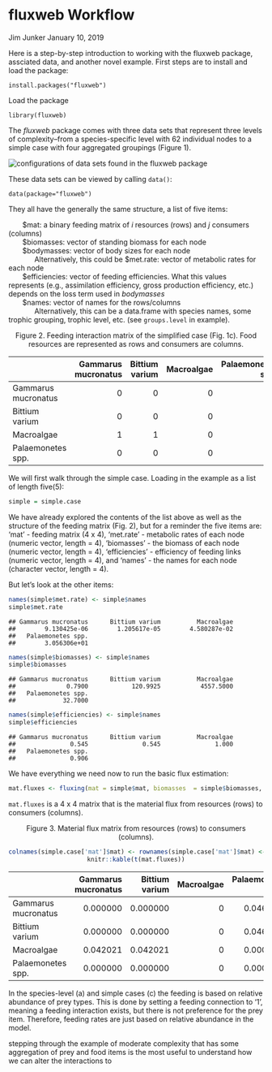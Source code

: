 fluxweb Workflow
================
Jim Junker
January 10, 2019

Here is a step-by-step introduction to working with the fluxweb package,
assciated data, and another novel example. First steps are to install
and load the package:

`install.packages("fluxweb")`

Load the package

`library(fluxweb)`

The *fluxweb* package comes with three data sets that represent three
levels of complexity–from a species-specific level with 62 individual
nodes to a simple case with four aggregated groupings (Figure 1).

![configurations of data sets found in the fluxweb
package](C:/Users/Junker/Documents/Projects/fluxweb_exploratory/README-files/Gauzens-et-al-2017_fig-1.png)

These data sets can be viewed by calling `data()`:

`data(package="fluxweb")`

They all have the generally the same structure, a list of five items:

       $mat: a binary feeding matrix of *i* resources (rows) and *j*
consumers (columns)  
       $biomasses: vector of standing biomass for each node  
       $bodymasses: vector of body sizes for each node  
             Alternatively, this could be $met.rate: vector of metabolic
rates for each node  
       $efficiencies: vector of feeding efficiencies. What this values
represents (e.g., assimilation efficiency, gross production efficiency,
etc.) depends on the loss term used in *bodymasses*  
       $names: vector of names for the rows/columns  
             Alternatively, this can be a data.frame with species names,
some trophic grouping, trophic level, etc. (see `groups.level` in
example).

<center>

Figure 2. Feeding interaction matrix of the simplified case (Fig. 1c).
Food resources are represented as rows and consumers are
columns.

|                     | Gammarus mucronatus | Bittium varium | Macroalgae | Palaemonetes spp. |
| ------------------- | ------------------: | -------------: | ---------: | ----------------: |
| Gammarus mucronatus |                   0 |              0 |          0 |                 1 |
| Bittium varium      |                   0 |              0 |          0 |                 1 |
| Macroalgae          |                   1 |              1 |          0 |                 0 |
| Palaemonetes spp.   |                   0 |              0 |          0 |                 0 |

</center>

We will first walk through the simple case. Loading in the example as a
list of length five(5):

``` r
simple = simple.case
```

We have already explored the contents of the list above as well as the
structure of the feeding matrix (Fig. 2), but for a reminder the five
items are: ‘mat’ - feeding matrix (4 x 4), ‘met.rate’ - metabolic rates
of each node (numeric vector, length = 4), ‘biomasses’ - the biomass of
each node (numeric vector, length = 4), ‘efficiencies’ - efficiency of
feeding links (numeric vector, length = 4), and ‘names’ - the names for
each node (character vector, length = 4).

But let’s look at the other items:

``` r
names(simple$met.rate) <- simple$names
simple$met.rate
```

    ## Gammarus mucronatus      Bittium varium          Macroalgae 
    ##        9.130425e-06        1.205617e-05        4.580287e-02 
    ##   Palaemonetes spp. 
    ##        3.056306e+01

``` r
names(simple$biomasses) <- simple$names
simple$biomasses
```

    ## Gammarus mucronatus      Bittium varium          Macroalgae 
    ##              0.7900            120.9925           4557.5000 
    ##   Palaemonetes spp. 
    ##             32.7000

``` r
names(simple$efficiencies) <- simple$names
simple$efficiencies
```

    ## Gammarus mucronatus      Bittium varium          Macroalgae 
    ##               0.545               0.545               1.000 
    ##   Palaemonetes spp. 
    ##               0.906

We have everything we need now to run the basic flux
estimation:

``` r
mat.fluxes <- fluxing(mat = simple$mat, biomasses  = simple$biomasses, losses = simple$met.rate, efficiencies = simple$efficiencies, bioms.prefs = FALSE, bioms.losses = FALSE, ef.level = "prey")
```

`mat.fluxes` is a 4 x 4 matrix that is the material flux from resources
(rows) to consumers (columns).

<center>

Figure 3. Material flux matrix from resources (rows) to consumers
(columns).

``` r
colnames(simple.case['mat']$mat) <- rownames(simple.case['mat']$mat) <- simple.case['names']$names
knitr::kable(t(mat.fluxes))
```

|                     | Gammarus mucronatus | Bittium varium | Macroalgae | Palaemonetes spp. |
| ------------------- | ------------------: | -------------: | ---------: | ----------------: |
| Gammarus mucronatus |            0.000000 |       0.000000 |          0 |         0.0463909 |
| Bittium varium      |            0.000000 |       0.000000 |          0 |         0.0463941 |
| Macroalgae          |            0.042021 |       0.042021 |          0 |         0.0000000 |
| Palaemonetes spp.   |            0.000000 |       0.000000 |          0 |         0.0000000 |

</center>

In the species-level (a) and simple cases (c) the feeding is based on
relative abundance of prey types. This is done by setting a feeding
connection to ‘1’, meaning a feeding interaction exists, but there is
not preference for the prey item. Therefore, feeding rates are just
based on relative abundance in the model.

stepping through the example of moderate complexity that has some
aggregation of prey and food items is the most useful to understand how
we can alter the interactions to
